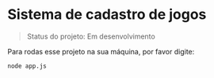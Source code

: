 <h1>Sistema de cadastro de jogos</h1>

>Status do projeto: Em desenvolvimento

Para rodas esse projeto na sua máquina, por favor digite:

```
node app.js
```